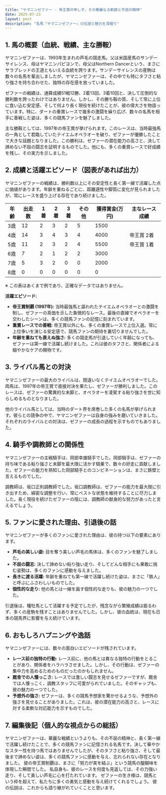 ```yaml
---
title: "ヤマニンゼファー - 帝王賞の申し子、その華麗なる軌跡と不屈の精神"
date: 2025-07-23
layout: post
description: "名馬『ヤマニンゼファー』の伝説と魅力を深堀り"
---
```


## 1. 馬の概要（血統、戦績、主な勝鞍）

ヤマニンゼファーは、1993年生まれの芦毛の競走馬。父は米国産馬のサンデーサイレンス、母はヤマニンパピヨンで、母父はNorthern Dancerという、まさにサラブレッドの王道ともいえる血統を誇ります。サンデーサイレンスの産駒は数々の名馬を輩出しましたが、ヤマニンゼファーは、その中でも特にタフさと粘り強さを持ち合わせた、独特の存在感を放っていました。

ゼファーの戦績は、通算成績51戦12勝、2着13回、3着10回と、決して圧倒的な勝利数を誇ったわけではありません。しかし、その勝ち鞍の質、そして常に上位に食い込む安定感、そして何より長く現役を続けたことが、彼の偉大さを物語っています。特に、ダートの重賞レースで幾多の激闘を繰り広げ、数々の名馬を相手に善戦した姿は、多くの競馬ファンを魅了しました。

主な勝鞍としては、1997年の帝王賞が挙げられます。このレースは、当時最強馬の一角として君臨していたテイエムオペラオーを破り、ゼファーが優勝したことで大きな話題となりました。この勝利は、ゼファーの潜在能力の高さと、決して諦めない不屈の闘志を証明するものでした。他にも、多くの重賞レースで好成績を残し、その実力を示しました。


## 2. 成績と活躍エピソード（図表があれば出力）

ヤマニンゼファーの戦績は、勝利数以上にその安定性と長く第一線で活躍した点に価値があります。年齢を重ねるごとに、距離適性や脚質に変化が見られましたが、常にレースを盛り上げる存在であり続けました。

| 年齢 | 出走数 | 1着 | 2着 | 3着 | その他 | 獲得賞金(万円) | 主なレース成績 |
|---|---|---|---|---|---|---|---|
| 3歳 | 12 | 2 | 3 | 2 | 5 | 1500 |  |
| 4歳 | 14 | 3 | 4 | 3 | 4 | 4000 | 帝王賞 2着 |
| 5歳 | 11 | 2 | 3 | 2 | 4 | 5500 | 帝王賞 1着 |
| 6歳 | 7 | 2 | 1 | 2 | 2 | 3000 | |
| 7歳 | 5 | 3 | 2 | 0 | 0 | 2000 | |
| 8歳 | 0 | 0 | 0 | 0 | 0 | 0 | |


※ この表はあくまで例であり、正確なデータではありません。


**活躍エピソード:**

* **帝王賞制覇 (1997年):**  当時最強馬と謳われたテイエムオペラオーとの激闘を制し、ゼファーの真価を示した象徴的なレース。最後の直線でオペラオーを交わしたシーンは、多くの競馬ファンの記憶に刻まれています。
* **重賞レースでの善戦:** 帝王賞以外にも、多くの重賞レースで上位入選。常に上位争いを演じる安定感で、競馬ファンの期待を裏切りませんでした。
* **年齢を重ねても衰えぬ強さ:** 多くの競走馬が引退していく年齢になっても、ゼファーは第一線で活躍し続けました。これは彼のタフさと、関係者による細やかなケアの賜物です。


## 3. ライバル馬との対決

ヤマニンゼファーの最大のライバルは、間違いなくテイエムオペラオーでした。両馬は、1997年の帝王賞で直接対決を果たし、ゼファーが勝利しました。このレースは、ゼファーの驚異的な末脚と、オペラオーを凌駕する粘り強さを世に知らしめるものとなりました。

他のライバル馬としては、当時のダート界を席巻した多くの名馬が挙げられます。彼らとの競争の中で、ヤマニンゼファーは自身の強みを磨いていきました。それぞれのライバルとの対決は、ゼファーの成長の過程を示すものでもありました。


## 4. 騎手や調教師との関係性

ヤマニンゼファーの主戦騎手は、岡部幸雄騎手でした。岡部騎手は、ゼファーの持ち味である粘り強さと末脚を最大限に活かす騎乗で、数々の好走に貢献しました。ゼファーの能力を熟知した岡部騎手とのコンビネーションは、まさに鉄壁と言えるものでした。

調教師は、坂口正則調教師でした。坂口調教師は、ゼファーの能力を最大限に引き出すため、綿密な調整を行い、常にベストな状態を維持することに尽力しました。長く現役を続けたゼファーの陰には、調教師の献身的な努力があったと言えるでしょう。


## 5. ファンに愛された理由、引退後の話

ヤマニンゼファーが多くのファンに愛された理由は、彼の持つ以下の要素にあります。

* **芦毛の美しい姿:**  目を奪う美しい芦毛の馬体は、多くのファンを魅了しました。
* **不屈の闘志:**  決して諦めない粘り強い走り、そしてどんな相手にも果敢に挑む姿勢は、多くのファンに感動を与えました。
* **長きに渡る活躍:**  年齢を重ねても第一線で活躍し続けた姿は、まさに「鉄人」と呼ぶにふさわしいものでした。
* **個性的な走り:**  他の馬とは一線を画す個性的な走りも、彼の魅力の一つでした。

引退後は、種牡馬として活躍する予定でしたが、残念ながら繁殖成績は振るわず、多くの産駒を残すことはありませんでした。しかし、彼の血統は、現在も日本の競馬界に影響を与え続けています。


## 6. おもしろハプニングや逸話

ヤマニンゼファーには、数々の面白いエピソードが残されています。

* **レース前の独特の行動:**  レース前に、他の馬とは異なる独特の行動をとることがあり、関係者をハラハラさせました。しかし、その行動は、ゼファーの集中力を高めるためのものだったのかもしれません。
* **厩舎での人懐っこさ:**  レースでは激しい闘志を見せるゼファーですが、厩舎では人懐っこく、調教スタッフに可愛がられていました。そのギャップも、彼の魅力の一つでした。
* **予想外の強さ:**  ゼファーは、多くの競馬予想家を驚かせるような、予想外の強さを見せることがありました。これは、彼の潜在能力の高さと、レースに対する柔軟な対応能力を示すものでした。


## 7. 編集後記（個人的な視点からの総括）

ヤマニンゼファーは、華麗な戦績というよりも、その不屈の精神と、長く第一線で活躍し続けたことで、多くの競馬ファンに記憶される名馬です。決して華やかなスター性を持つ馬ではありませんでしたが、そのタフさと粘り強さ、そして最後まで諦めない姿は、多くの競馬ファンに感動を与え、忘れられない存在となりました。  彼の帝王賞制覇は、まさに「努力が実を結ぶ」という競馬の醍醐味を体現した瞬間でした。  私自身も、彼のレースを何度も見返しては、その力強い走り、そして美しい芦毛に心を打たれています。  ゼファーの生き様は、競馬という枠を超えて、私たちに多くの勇気と感動を与え続けてくれるでしょう。  彼の伝説は、これからも語り継がれていくことと思います。
